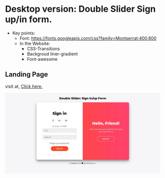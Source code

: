 # Desktop version: Double Slider Sign up/in form.
- Key points:
    - Font: https://fonts.googleapis.com/css?family=Montserrat:400,800
    - In the Website:
        - CSS-Transitions
        - Backgroud liner-gradient
        - Font-awesome
    
## Landing Page
visit at, [Click here.](https://thisis-Shitanshu.github.io/desktop-version-double-slider-sign-up_in/index.html)

![](./screenshot.jpg)